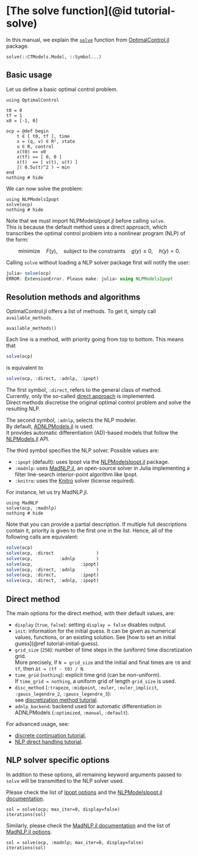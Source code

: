 # [The solve function](@id tutorial-solve)

In this manual, we explain the [`solve`](@ref) function from [OptimalControl.jl](https://control-toolbox.org/OptimalControl.jl) package.

```@docs; canonical=false
solve(::CTModels.Model, ::Symbol...)
```

## Basic usage

Let us define a basic optimal control problem.

```@example main
using OptimalControl

t0 = 0
tf = 1
x0 = [-1, 0]

ocp = @def begin
    t ∈ [ t0, tf ], time
    x = (q, v) ∈ R², state
    u ∈ R, control
    x(t0) == x0
    x(tf) == [ 0, 0 ]
    ẋ(t)  == [ v(t), u(t) ]
    ∫( 0.5u(t)^2 ) → min
end
nothing # hide
```

We can now solve the problem:

```@example main
using NLPModelsIpopt
solve(ocp)
nothing # hide
```

Note that we must import NLPModelsIpopt.jl before calling `solve`.  
This is because the default method uses a direct approach, which transcribes the optimal control problem into a nonlinear program (NLP) of the form:

```math
\text{minimize}\quad F(y), \quad\text{subject to the constraints}\quad g(y) \le 0, \quad h(y) = 0. 
```

Calling `solve` without loading a NLP solver package first will notify the user:

```julia
julia> solve(ocp)
ERROR: ExtensionError. Please make: julia> using NLPModelsIpopt
```

## Resolution methods and algorithms

OptimalControl.jl offers a list of methods. To get it, simply call `available_methods`.

```@example main
available_methods()
```

Each line is a method, with priority going from top to bottom. This means that 

```julia
solve(ocp)
```

is equivalent to 

```julia
solve(ocp, :direct, :adnlp, :ipopt)
```

The first symbol, `:direct`, refers to the general class of method.  
Currently, only the so-called [direct approach](https://en.wikipedia.org/wiki/Optimal_control#Numerical_methods_for_optimal_control) is implemented.  
Direct methods discretise the original optimal control problem and solve the resulting NLP.

The second symbol, `:adnlp`, selects the NLP modeler.  
By default, [ADNLPModels.jl](https://jso.dev/ADNLPModels.jl) is used.  
It provides automatic differentiation (AD)-based models that follow the [NLPModels.jl](https://github.com/JuliaSmoothOptimizers/NLPModels.jl) API.

The third symbol specifies the NLP solver. Possible values are:
- `:ipopt` (default): uses Ipopt via the [NLPModelsIpopt.jl](https://github.com/JuliaSmoothOptimizers/NLPModelsIpopt.jl) package.
- `:madnlp`: uses [MadNLP.jl](https://madnlp.github.io/MadNLP.jl), an open-source solver in Julia implementing a filter line-search interior-point algorithm like Ipopt.
- `:knitro`: uses the [Knitro](https://www.artelys.com/solvers/knitro/) solver (license required).


For instance, let us try MadNLP.jl.

```@example main
using MadNLP
solve(ocp, :madnlp)
nothing # hide
```

Note that you can provide a partial description. If multiple full descriptions contain it, priority is given to the first one in the list. Hence, all of the following calls are equivalent:

```julia
solve(ocp)
solve(ocp, :direct                )
solve(ocp,          :adnlp        )
solve(ocp,                  :ipopt)
solve(ocp, :direct, :adnlp        )
solve(ocp, :direct,         :ipopt)
solve(ocp, :direct, :adnlp, :ipopt)
```

## Direct method

The main options for the direct method, with their default values, are:

- `display` (`true`, `false`): setting `display = false` disables output.
- `init`: information for the initial guess. It can be given as numerical values, functions, or an existing solution. See [how to set an initial guess](@ref tutorial-initial-guess).
- `grid_size` (`250`): number of time steps in the (uniform) time discretization grid.  
  More precisely, if `N = grid_size` and the initial and final times are `t0` and `tf`, then `Δt = (tf - t0) / N`.
- `time_grid` (`nothing`): explicit time grid (can be non-uniform).  
  If `time_grid = nothing`, a uniform grid of length `grid_size` is used.
- `disc_method` (`:trapeze`, `:midpoint`, `:euler`, `:euler_implicit`, `:gauss_legendre_2`, `:gauss_legendre_3`):  
  see [discretization method tutorial](https://control-toolbox.org/Tutorials.jl/stable/tutorial-discretisation.html).
- `adnlp_backend`: backend used for automatic differentiation in ADNLPModels (`:optimized`, `:manual`, `:default`).

For advanced usage, see:
- [discrete continuation tutorial](https://control-toolbox.org/Tutorials.jl/stable/tutorial-continuation.html),
- [NLP direct handling tutorial](https://control-toolbox.org/Tutorials.jl/stable/tutorial-nlp.html).

## NLP solver specific options

In addition to these options, all remaining keyword arguments passed to `solve` will be transmitted to the NLP solver used.

Please check the list of [Ipopt options](https://coin-or.github.io/Ipopt/OPTIONS.html) and the [NLPModelsIpopt.jl documentation](https://jso.dev/NLPModelsIpopt.jl).
```@example main
sol = solve(ocp; max_iter=0, display=false)
iterations(sol)
```

Similarly, please check the [MadNLP.jl documentation](https://madnlp.github.io/MadNLP.jl) and the list of [MadNLP.jl options](https://madnlp.github.io/MadNLP.jl/stable/options/).
```@example main
sol = solve(ocp, :madnlp; max_iter=0, display=false)
iterations(sol)
```
